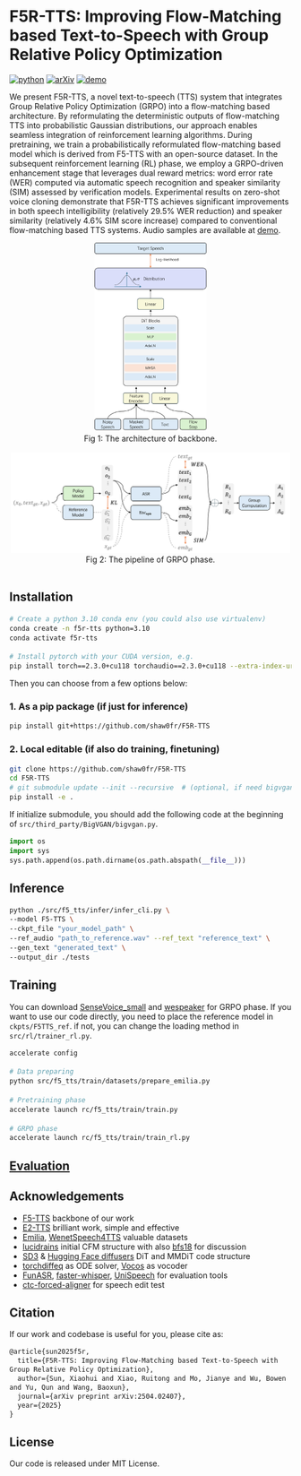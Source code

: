 # F5R-TTS: Improving Flow-Matching based Text-to-Speech with Group Relative Policy Optimization

[![python](https://img.shields.io/badge/Python-3.10-brightgreen)](https://github.com/shaw0fr/F5R-TTS)
[![arXiv](https://img.shields.io/badge/arXiv-2504.02407-b31b1b.svg?logo=arXiv)](https://arxiv.org/abs/2504.02407)
[![demo](https://img.shields.io/badge/GitHub-Demo%20page-orange.svg)](https://frontierlabs.github.io/F5R/)

We present F5R-TTS, a novel text-to-speech (TTS) system that integrates  Group Relative Policy Optimization (GRPO) into a flow-matching based  architecture. By reformulating the deterministic outputs of  flow-matching TTS into probabilistic Gaussian distributions, our  approach enables seamless integration of reinforcement learning  algorithms. During pretraining, we train a probabilistically  reformulated flow-matching based model which is derived from F5-TTS with  an open-source dataset. In the subsequent reinforcement learning (RL)  phase, we employ a GRPO-driven enhancement stage that leverages dual  reward metrics: word error rate (WER) computed via automatic speech  recognition and speaker similarity (SIM) assessed by verification  models. Experimental results on zero-shot voice cloning demonstrate that  F5R-TTS achieves significant improvements in both speech  intelligibility (relatively 29.5% WER reduction) and speaker similarity  (relatively 4.6% SIM score increase) compared to conventional  flow-matching based TTS systems. Audio samples are available at [demo](https://frontierlabs.github.io/F5R/).
<br>

<div align="center">
<img width="200px" src="resource/overall.png" /><br>
<figcaption>Fig 1: The architecture of backbone.</figcation>
</div>

<br>

<div align="center">
<img width="500px" src="resource/grpo_train.png" /><br>
<figcaption>Fig 2: The pipeline of GRPO phase.</figcation>
</div>

<br>


## Installation

```bash
# Create a python 3.10 conda env (you could also use virtualenv)
conda create -n f5r-tts python=3.10
conda activate f5r-tts

# Install pytorch with your CUDA version, e.g.
pip install torch==2.3.0+cu118 torchaudio==2.3.0+cu118 --extra-index-url https://download.pytorch.org/whl/cu118
```

Then you can choose from a few options below:

### 1. As a pip package (if just for inference)

```bash
pip install git+https://github.com/shaw0fr/F5R-TTS
```

### 2. Local editable (if also do training, finetuning)

```bash
git clone https://github.com/shaw0fr/F5R-TTS
cd F5R-TTS
# git submodule update --init --recursive  # (optional, if need bigvgan)
pip install -e .
```

If initialize submodule, you should add the following code at the beginning of `src/third_party/BigVGAN/bigvgan.py`.

```python
import os
import sys
sys.path.append(os.path.dirname(os.path.abspath(__file__)))
```

## Inference

```bash
python ./src/f5_tts/infer/infer_cli.py \
--model F5-TTS \
--ckpt_file "your_model_path" \
--ref_audio "path_to_reference.wav" --ref_text "reference_text" \
--gen_text "generated_text" \
--output_dir ./tests
```

## Training

You can download [SenseVoice_small](https://huggingface.co/FunAudioLLM/SenseVoiceSmall) and [wespeaker](https://wenet.org.cn/downloads?models=wespeaker&version=cnceleb_resnet34.zip) for GRPO phase.
If you want to use our code directly, you need to place the reference model in `ckpts/F5TTS_ref`. if not, you can change the loading method in `src/rl/trainer_rl.py`.
```bash
accelerate config

# Data preparing
python src/f5_tts/train/datasets/prepare_emilia.py

# Pretraining phase
accelerate launch rc/f5_tts/train/train.py

# GRPO phase
accelerate launch rc/f5_tts/train/train_rl.py
```

## [Evaluation](src/f5_tts/eval)

## Acknowledgements

- [F5-TTS](https://arxiv.org/abs/2410.06885) backbone of our work
- [E2-TTS](https://arxiv.org/abs/2406.18009) brilliant work, simple and effective
- [Emilia](https://arxiv.org/abs/2407.05361), [WenetSpeech4TTS](https://arxiv.org/abs/2406.05763) valuable datasets
- [lucidrains](https://github.com/lucidrains) initial CFM structure with also [bfs18](https://github.com/bfs18) for discussion
- [SD3](https://arxiv.org/abs/2403.03206) & [Hugging Face diffusers](https://github.com/huggingface/diffusers) DiT and MMDiT code structure
- [torchdiffeq](https://github.com/rtqichen/torchdiffeq) as ODE solver, [Vocos](https://huggingface.co/charactr/vocos-mel-24khz) as vocoder
- [FunASR](https://github.com/modelscope/FunASR), [faster-whisper](https://github.com/SYSTRAN/faster-whisper), [UniSpeech](https://github.com/microsoft/UniSpeech) for evaluation tools
- [ctc-forced-aligner](https://github.com/MahmoudAshraf97/ctc-forced-aligner) for speech edit test

## Citation

If our work and codebase is useful for you, please cite as:

```
@article{sun2025f5r,
  title={F5R-TTS: Improving Flow-Matching based Text-to-Speech with Group Relative Policy Optimization},
  author={Sun, Xiaohui and Xiao, Ruitong and Mo, Jianye and Wu, Bowen and Yu, Qun and Wang, Baoxun},
  journal={arXiv preprint arXiv:2504.02407},
  year={2025}
}
```

## License

Our code is released under MIT License.

